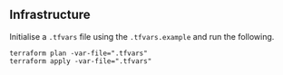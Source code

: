 ## Infrastructure

Initialise a `.tfvars` file using the `.tfvars.example` and run the following.

```
terraform plan -var-file=".tfvars"
terraform apply -var-file=".tfvars"
```